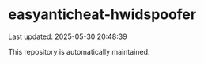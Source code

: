 # easyanticheat-hwidspoofer

Last updated: 2025-05-30 20:48:39

This repository is automatically maintained.
